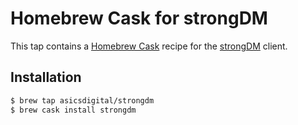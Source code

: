 # Homebrew Cask for strongDM

This tap contains a [Homebrew Cask](https://caskroom.io/) recipe for the [strongDM](https://www.strongdm.com/) client.

## Installation

```sh
$ brew tap asicsdigital/strongdm
$ brew cask install strongdm
```
